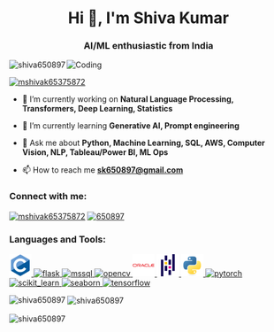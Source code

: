 <h1 align="center">Hi 👋, I'm Shiva Kumar</h1>
<h3 align="center">AI/ML enthusiastic from India</h3>
<img align="right" alt="Coding" width="400" src="https://user-images.githubusercontent.com/74038190/235224431-e8c8c12e-6826-47f1-89fb-2ddad83b3abf.gif">

<p align="left"> <img src="https://komarev.com/ghpvc/?username=shiva650897&label=Profile%20views&color=0e75b6&style=flat" alt="shiva650897" /> </p>

<p align="left"> <a href="https://twitter.com/mshivak65375872" target="blank"><img src="https://img.shields.io/twitter/follow/mshivak65375872?logo=twitter&style=for-the-badge" alt="mshivak65375872" /></a> </p>


- 🔭 I’m currently working on **Natural Language Processing, Transformers, Deep Learning, Statistics**

- 🌱 I’m currently learning **Generative AI, Prompt engineering**

- 💬 Ask me about **Python, Machine Learning, SQL, AWS, Computer Vision, NLP, Tableau/Power BI, ML Ops**

- 📫 How to reach me **sk650897@gmail.com**

<h3 align="left">Connect with me:</h3>
<p align="left">
<a href="https://twitter.com/mshivak65375872" target="blank"><img align="center" src="https://raw.githubusercontent.com/rahuldkjain/github-profile-readme-generator/master/src/images/icons/Social/twitter.svg" alt="mshivak65375872" height="30" width="40" /></a>
<a href="https://linkedin.com/in/650897" target="blank"><img align="center" src="https://raw.githubusercontent.com/rahuldkjain/github-profile-readme-generator/master/src/images/icons/Social/linked-in-alt.svg" alt="650897" height="30" width="40" /></a>
</p>

<h3 align="left">Languages and Tools:</h3>
<p align="left"> <a href="https://www.cprogramming.com/" target="_blank" rel="noreferrer"> <img src="https://raw.githubusercontent.com/devicons/devicon/master/icons/c/c-original.svg" alt="c" width="40" height="40"/> </a> <a href="https://flask.palletsprojects.com/" target="_blank" rel="noreferrer"> <img src="https://www.vectorlogo.zone/logos/pocoo_flask/pocoo_flask-icon.svg" alt="flask" width="40" height="40"/> </a> <a href="https://www.microsoft.com/en-us/sql-server" target="_blank" rel="noreferrer"> <img src="https://www.svgrepo.com/show/303229/microsoft-sql-server-logo.svg" alt="mssql" width="40" height="40"/> </a> <a href="https://opencv.org/" target="_blank" rel="noreferrer"> <img src="https://www.vectorlogo.zone/logos/opencv/opencv-icon.svg" alt="opencv" width="40" height="40"/> </a> <a href="https://www.oracle.com/" target="_blank" rel="noreferrer"> <img src="https://raw.githubusercontent.com/devicons/devicon/master/icons/oracle/oracle-original.svg" alt="oracle" width="40" height="40"/> </a> <a href="https://pandas.pydata.org/" target="_blank" rel="noreferrer"> <img src="https://raw.githubusercontent.com/devicons/devicon/2ae2a900d2f041da66e950e4d48052658d850630/icons/pandas/pandas-original.svg" alt="pandas" width="40" height="40"/> </a> <a href="https://www.python.org" target="_blank" rel="noreferrer"> <img src="https://raw.githubusercontent.com/devicons/devicon/master/icons/python/python-original.svg" alt="python" width="40" height="40"/> </a> <a href="https://pytorch.org/" target="_blank" rel="noreferrer"> <img src="https://www.vectorlogo.zone/logos/pytorch/pytorch-icon.svg" alt="pytorch" width="40" height="40"/> </a> <a href="https://scikit-learn.org/" target="_blank" rel="noreferrer"> <img src="https://upload.wikimedia.org/wikipedia/commons/0/05/Scikit_learn_logo_small.svg" alt="scikit_learn" width="40" height="40"/> </a> <a href="https://seaborn.pydata.org/" target="_blank" rel="noreferrer"> <img src="https://seaborn.pydata.org/_images/logo-mark-lightbg.svg" alt="seaborn" width="40" height="40"/> </a> <a href="https://www.tensorflow.org" target="_blank" rel="noreferrer"> <img src="https://www.vectorlogo.zone/logos/tensorflow/tensorflow-icon.svg" alt="tensorflow" width="40" height="40"/> </a> </p>

<p><img align="left" src="https://github-readme-stats.vercel.app/api/top-langs?username=shiva650897&show_icons=true&locale=en&layout=compact" alt="shiva650897" /></p>

<p>&nbsp;<img align="center" src="https://github-readme-stats.vercel.app/api?username=shiva650897&show_icons=true&locale=en" alt="shiva650897" /></p>

<p><img align="center" src="https://github-readme-streak-stats.herokuapp.com/?user=shiva650897&" alt="shiva650897" /></p>
